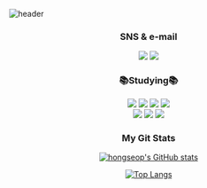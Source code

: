 ![header](https://capsule-render.vercel.app/api?type=waving&color=8df3fc&height=300&section=header&text=Welcome&fontAlign=50&fontAlignY=45&desc=hongseop's%20Github&descSize=25&descAlign=70&descAlignY=61&fontSize=120&fontColor=ffffff)

<div align="center"><h3>SNS & e-mail</h3></div>
<div align = center>
<img src="https://img.shields.io/badge/@wjd_ghdtjq-E4405F?style=flat-square&logo=Instagram&logoColor=white">
<img src="https://img.shields.io/badge/a01082372487@gmail.com-EA4335?style=flat-square&logo=gmail&logoColor=white"></a>
</a>

<div align="center"><h3>📚Studying📚</h></div>
<div align = center>
 
 <div align="center">
<img src="https://img.shields.io/badge/C-A8B9CC.svg?style=for-the-badge&logo=C&logoColor=white">
<img src="https://img.shields.io/badge/HTML5-E34F26?style=for-the-badge&logo=HTML5&logoColor=white">
<img src="https://img.shields.io/badge/CSS3-1572B6?style=for-the-badge&logo=Css3&logoColor=white">
<img src="https://img.shields.io/badge/adobeillustrator-FF9A00?style=for-the-badge&logo=adobeillustrator&logoColor=white"/><br>
<img src="https://img.shields.io/badge/JAVA-007396?style=flat-square&logo=java&logoColor=white">
<img src="https://img.shields.io/badge/JavaScript-F7DF1E?style=flat-square&logo=JavaScript&logoColor=white">
<img src="https://img.shields.io/badge/Oracle-F80000?style=flat-square&logo=Oracle&logoColor=white">
</div>

<div align="center"><h3>My Git Stats</h3></div> 

[![hongseop's GitHub stats](https://github-readme-stats.vercel.app/api?username=junghongseop&theme=calm)](https://github.com/junghongseop/github-readme-stats)

[![Top Langs](https://github-readme-stats.vercel.app/api/top-langs/?username=junghongseop&layout=compact&theme=gruvbox)](https://github.com/junghongseop/github-readme-stats)
 

